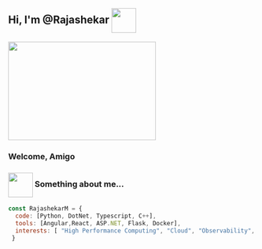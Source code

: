 <h2> Hi, I'm @Rajashekar <img src="https://media.giphy.com/media/kZudRfVBh5F0coAbPC/giphy.gif" align="center" width="50"/></h2>


<img src="https://media.giphy.com/media/RbDKaczqWovIugyJmW/giphy.gif" width = "300" height = "200"/>

<h3> Welcome, Amigo </h3>

### <img src="https://media.giphy.com/media/aV2yJsgt0itkr122DR/giphy.gif" align="center" width="50"> Something about me...  

```javascript
const RajashekarM = {
  code: [Python, DotNet, Typescript, C++],
  tools: [Angular,React, ASP.NET, Flask, Docker],
  interests: [ "High Performance Computing", "Cloud", "Observability", "Microservices", "Databases", Deep Learning],
 }
```
